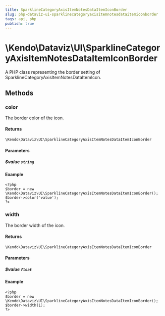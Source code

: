 ```yaml
---
title: SparklineCategoryAxisItemNotesDataItemIconBorder
slug: php-dataviz-ui-sparklinecategoryaxisitemnotesdataitemiconborder
tags: api, php
publish: true
---
```


# \Kendo\Dataviz\UI\SparklineCategoryAxisItemNotesDataItemIconBorder

A PHP class representing the border setting of SparklineCategoryAxisItemNotesDataItemIcon.


## Methods

### color
The border color of the icon.

#### Returns
`\Kendo\Dataviz\UI\SparklineCategoryAxisItemNotesDataItemIconBorder`

#### Parameters

##### $value `string`



#### Example 
    <?php
    $border = new \Kendo\Dataviz\UI\SparklineCategoryAxisItemNotesDataItemIconBorder();
    $border->color('value');
    ?>

### width
The border width of the icon.

#### Returns
`\Kendo\Dataviz\UI\SparklineCategoryAxisItemNotesDataItemIconBorder`

#### Parameters

##### $value `float`



#### Example 
    <?php
    $border = new \Kendo\Dataviz\UI\SparklineCategoryAxisItemNotesDataItemIconBorder();
    $border->width(1);
    ?>

